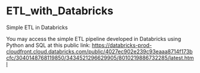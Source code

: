 # ETL_with_Databricks
Simple ETL in Databricks

You may access the simple ETL pipeline developed in Databricks using Python and SQL at this public link: https://databricks-prod-cloudfront.cloud.databricks.com/public/4027ec902e239c93eaaa8714f173bcfc/3040148768119850/3434521296629905/8010219886732285/latest.html
